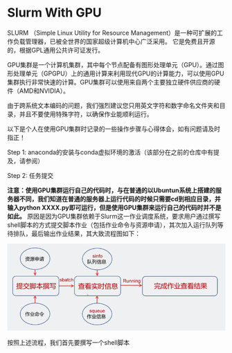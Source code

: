# Slurm With GPU
SLURM （Simple Linux Utility for Resource Management）是一种可扩展的工作负载管理器，已被全世界的国家超级计算机中心广泛采用。 它是免费且开源的，根据GPL通用公共许可证发行。

GPU集群是一个计算机集群，其中每个节点配备有图形处理单元（GPU）。通过图形处理单元（GPGPU）上的通用计算来利用现代GPU的计算能力，可以使用GPU集群执行非常快速的计算。GPU集群可以使用来自两个主要独立硬件供应商的硬件（AMD和NVIDIA）。

由于跨系统文本编码的问题，我们强烈建议您只用英文字符和数字命名文件夹和目录，并且不要使用特殊字符，以确保作业能顺利运行。

以下是个人在使用GPU集群时记录的一些操作步骤与心得体会，如有问题请及时指正！

Step 1: anaconda的安装与conda虚拟环境的激活（该部分在之前的仓库中有提及，请参阅）

Step 2: 任务提交

**注意：使用GPU集群运行自己的代码时，与在普通的以Ubuntun系统上搭建的服务器不同，我们知道在普通的服务器上运行代码的时候只需要cd到相应目录，并输入python XXXX.py即可运行，但是使用GPU集群来运行自己的代码时并不是如此。**
原因是因为GPU集群依赖于Slurm这一作业调度系统，要求用户通过撰写shell脚本的方式提交脚本作业（包括作业命令与资源申请），其次加入运行队列等待排队，最后输出作业结果，其大致流程图如下：

![The work flow of GPU Slurm](Flow.png)

按照上述流程，我们首先要撰写一个shell脚本
